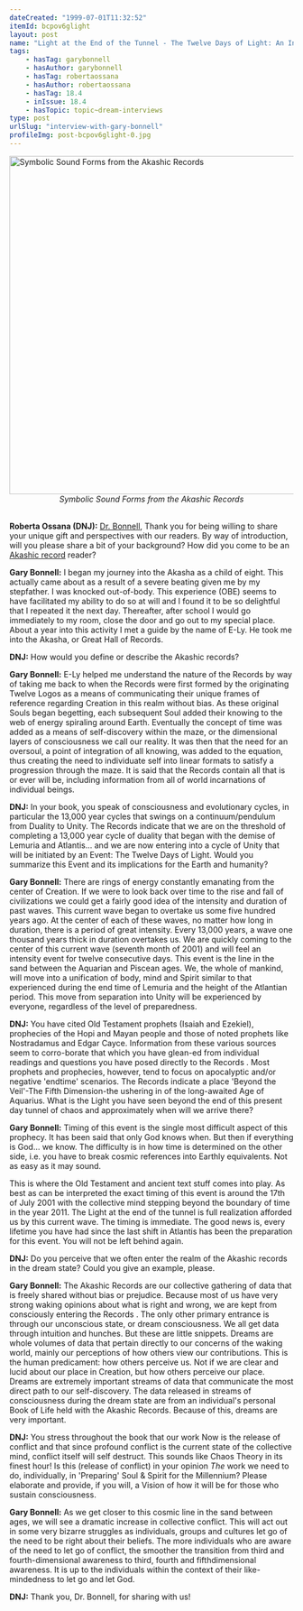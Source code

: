 ```yaml
---
dateCreated: "1999-07-01T11:32:52"
itemId: bcpov6glight
layout: post
name: "Light at the End of the Tunnel - The Twelve Days of Light: An Interview with Gary Bonnell"
tags:
    - hasTag: garybonnell
    - hasAuthor: garybonnell
    - hasTag: robertaossana
    - hasAuthor: robertaossana
    - hasTag: 18.4
    - inIssue: 18.4
    - hasTopic: topic~dream-interviews
type: post
urlSlug: "interview-with-gary-bonnell"
profileImg: post-bcpov6glight-0.jpg
---
```


<img src="../images/post-bcpov6glight-0.jpg" width="600" height="auto" alt="Symbolic Sound Forms from the Akashic Records"/>
<!--nopreview--><div class="caption" style="text-align: center;"><i>Symbolic Sound Forms from the Akashic Records</i></div><!--/nopreview-->
<br/>

**Roberta Ossana (DNJ):** [Dr. Bonnell](../@garybonnell), Thank you for being willing to share your unique gift and perspectives with our readers. By way of introduction, will you please share a bit of your background? How did you come to be an [Akashic record](https://en.wikipedia.org/wiki/Akashic_records) reader?

**Gary Bonnell:** I began my journey into the Akasha as a child of eight. This actually came about as a result of a severe beating given me by my stepfather. I was knocked out-of-body. This experience (OBE) seems to have facilitated my ability to do so at will and I found it to be so delightful that I repeated it the next day. Thereafter, after school I would go immediately to my room, close the door and go out to my special place. About a year into this activity I met a guide by the name of E-Ly. He took me into the Akasha, or Great Hall of Records.

**DNJ:** How would you define or describe the Akashic records?

**Gary Bonnell:** E-Ly helped me understand the nature of the Records by way of taking me back to when the Records were first formed by the originating Twelve Logos as a means of communicating their unique frames of reference regarding Creation in this realm without bias. As these original Souls began begetting, each subsequent Soul added their knowing to the web of energy spiraling around Earth. Eventually the concept of time was added as a means of self-discovery within the maze, or the dimensional layers of consciousness we call our reality. It was then that the need for an oversoul, a point of integration of all knowing, was added to the equation, thus creating the need to individuate self into linear formats to satisfy a progression through the maze. It is said that the Records contain all that is or ever will be, including information from all of world incarnations of individual beings.

**DNJ:** In your book, you speak of consciousness and evolutionary cycles, in particular the 13,000 year cycles that swings on a continuum/pendulum from Duality to Unity. The Records indicate that we are on the threshold of completing a 13,000 year cycle of duality that began with the demise of Lemuria and Atlantis... and we are now entering into a cycle of Unity that will be initiated by an Event: The Twelve Days of Light. Would you summarize this Event and its implications for the Earth and humanity?

**Gary Bonnell:** There are rings of energy constantly emanating from the center of Creation. If we were to look back over time to the rise and fall of civilizations we could get a fairly good idea of the intensity and duration of past waves. This current wave began to overtake us some five hundred years ago. At the center of each of these waves, no matter how long in duration, there is a period of great intensity. Every 13,000 years, a wave one thousand years thick in duration overtakes us. We are quickly coming to the center of this current wave (seventh month of 2001) and will feel an intensity event for twelve consecutive days. This event is the line in the sand between the Aquarian and Piscean ages. We, the whole of mankind, will move into a unification of body, mind and Spirit similar to that experienced during the end time of Lemuria and the height of the Atlantian period. This move from separation into Unity will be experienced by everyone, regardless of the level of preparedness.

**DNJ:** You have cited Old Testament prophets (Isaiah and Ezekiel), prophecies of the Hopi and Mayan people and those of noted prophets like Nostradamus and Edgar Cayce. Information from these various sources seem to corro-borate that which you have glean-ed from individual readings and questions you have posed directly to the Records . Most prophets and prophecies, however, tend to focus on apocalyptic and/or negative 'endtime' scenarios. The Records indicate a place 'Beyond the Veil'-The Fifth Dimension-the ushering in of the long-awaited Age of Aquarius. What is the Light you have seen beyond the end of this present day tunnel of chaos and approximately when will we arrive there?

**Gary Bonnell:** Timing of this event is the single most difficult aspect of this prophecy. It has been said that only God knows when. But then if everything is God... we know. The difficulty is in how time is determined on the other side, i.e. you have to break cosmic references into Earthly equivalents. Not as easy as it may sound.

This is where the Old Testament and ancient text stuff comes into play. As best as can be interpreted the exact timing of this event is around the 17th of July 2001 with the collective mind stepping beyond the boundary of time in the year 2011. The Light at the end of the tunnel is full realization afforded us by this current wave. The timing is immediate. The good news is, every lifetime you have had since the last shift in Atlantis has been the preparation for this event. You will not be left behind again.

**DNJ:** Do you perceive that we often enter the realm of the Akashic records in the dream state? Could you give an example, please.

**Gary Bonnell:** The Akashic Records are our collective gathering of data that is freely shared without bias or prejudice. Because most of us have very strong waking opinions about what is right and wrong, we are kept from consciously entering the Records . The only other primary entrance is through our unconscious state, or dream consciousness. We all get data through intuition and hunches. But these are little snippets. Dreams are whole volumes of data that pertain directly to our concerns of the waking world, mainly our perceptions of how others view our contributions. This is the human predicament: how others perceive us. Not if we are clear and lucid about our place in Creation, but how others perceive our place. Dreams are extremely important streams of data that communicate the most direct path to our self-discovery. The data released in streams of consciousness during the dream state are from an individual's personal Book of Life held with the Akashic Records. Because of this, dreams are very important.

**DNJ:** You stress throughout the book that our work Now is the release of conflict and that since profound conflict is the current state of the collective mind, conflict itself will self destruct. This sounds like Chaos Theory in its finest hour! Is this (release of conflict) in your opinion _The_ work we need to do, individually, in 'Preparing' Soul & Spirit for the Millennium? Please elaborate and provide, if you will, a Vision of how it will be for those who sustain consciousness.

**Gary Bonnell:** As we get closer to this cosmic line in the sand between ages, we will see a dramatic increase in collective conflict. This will act out in some very bizarre struggles as individuals, groups and cultures let go of the need to be right about their beliefs. The more individuals who are aware of the need to let go of conflict, the smoother the transition from third and fourth-dimensional awareness to third, fourth and fifthdimensional awareness. It is up to the individuals within the context of their like-mindedness to let go and let God.

**DNJ:** Thank you, Dr. Bonnell, for sharing with us!
